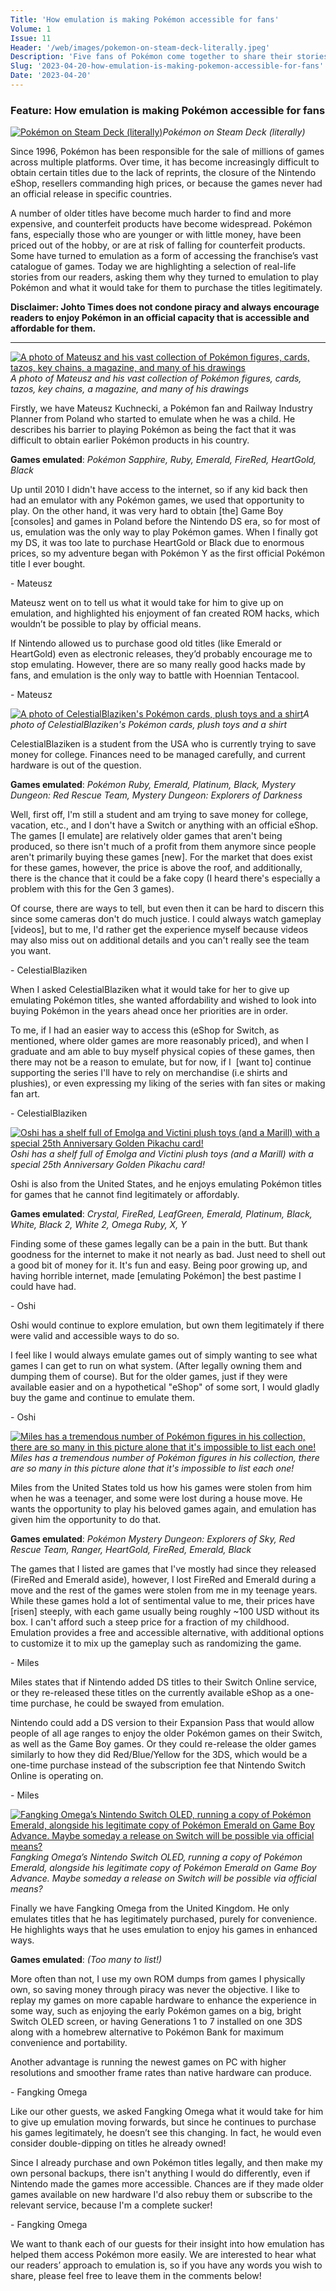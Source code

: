 ```yaml
---
Title: 'How emulation is making Pokémon accessible for fans'
Volume: 1
Issue: 11
Header: '/web/images/pokemon-on-steam-deck-literally.jpeg'
Description: 'Five fans of Pokémon come together to share their stories on emulation'
Slug: '2023-04-20-how-emulation-is-making-pokemon-accessible-for-fans'
Date: '2023-04-20'
---
```

### Feature: How emulation is making Pokémon accessible for fans


[![Pokémon on Steam Deck (literally)](/web/images/pokemon-on-steam-deck-literally.jpeg)](/web/images/pokemon-on-steam-deck-literally.jpeg)*Pokémon on Steam Deck (literally)*



Since 1996, Pokémon has been responsible for the sale of millions of games across multiple platforms. Over time, it has become increasingly difficult to obtain certain titles due to the lack of reprints, the closure of the Nintendo eShop, resellers commanding high prices, or because the games never had an official release in specific countries.

A number of older titles have become much harder to find and more expensive, and counterfeit products have become widespread. Pokémon fans, especially those who are younger or with little money, have been priced out of the hobby, or are at risk of falling for counterfeit products. Some have turned to emulation as a form of accessing the franchise’s vast catalogue of games. Today we are highlighting a selection of real-life stories from our readers, asking them why they turned to emulation to play Pokémon and what it would take for them to purchase the titles legitimately.

**Disclaimer: Johto Times does not condone piracy and always encourage readers to enjoy Pokémon in an official capacity that is accessible and affordable for them.**

* * *



[![A photo of Mateusz and his vast collection of Pokémon figures, cards, tazos, key chains, a magazine, and many of his drawings](/web/images/a-photo-of-mateusz-and-his-vast-collection-of-pokemon-figures-cards-tazos-key-chains-a-magazine-and-.jpeg)](/web/images/a-photo-of-mateusz-and-his-vast-collection-of-pokemon-figures-cards-tazos-key-chains-a-magazine-and-.jpeg)*A photo of Mateusz and his vast collection of Pokémon figures, cards, tazos, key chains, a magazine, and many of his drawings*



Firstly, we have Mateusz Kuchnecki, a Pokémon fan and Railway Industry Planner from Poland who started to emulate when he was a child. He describes his barrier to playing Pokémon as being the fact that it was difficult to obtain earlier Pokémon products in his country.

**Games emulated**: _Pokémon Sapphire, Ruby, Emerald, FireRed, HeartGold, Black_

Up until 2010 I didn't have access to the internet, so if any kid back then had an emulator with any Pokémon games, we used that opportunity to play. On the other hand, it was very hard to obtain \[the\] Game Boy \[consoles\] and games in Poland before the Nintendo DS era, so for most of us, emulation was the only way to play Pokémon games. When I finally got my DS, it was too late to purchase HeartGold or Black due to enormous prices, so my adventure began with Pokémon Y as the first official Pokémon title I ever bought.

\- Mateusz

Mateusz went on to tell us what it would take for him to give up on emulation, and highlighted his enjoyment of fan created ROM hacks, which wouldn’t be possible to play by official means.

If Nintendo allowed us to purchase good old titles (like Emerald or HeartGold) even as electronic releases, they’d probably encourage me to stop emulating. However, there are so many really good hacks made by fans, and emulation is the only way to battle with Hoennian Tentacool.

\- Mateusz



[![A photo of CelestialBlaziken's Pokémon cards, plush toys and a shirt](/web/images/a-photo-of-celestialblazikens-pokemon-cards-plush-toys-and-a-shirt.jpeg)](/web/images/a-photo-of-celestialblazikens-pokemon-cards-plush-toys-and-a-shirt.jpeg)*A photo of CelestialBlaziken's Pokémon cards, plush toys and a shirt*



CelestialBlaziken is a student from the USA who is currently trying to save money for college. Finances need to be managed carefully, and current hardware is out of the question.

**Games emulated**: _Pokémon Ruby, Emerald, Platinum, Black, Mystery Dungeon: Red Rescue Team, Mystery Dungeon: Explorers of Darkness_

Well, first off, I'm still a student and am trying to save money for college, vacation, etc., and I don't have a Switch or anything with an official eShop. The games \[I emulate\] are relatively older games that aren't being produced, so there isn't much of a profit from them anymore since people aren't primarily buying these games \[new\]. For the market that does exist for these games, however, the price is above the roof, and additionally, there is the chance that it could be a fake copy (I heard there's especially a problem with this for the Gen 3 games).

Of course, there are ways to tell, but even then it can be hard to discern this since some cameras don't do much justice. I could always watch gameplay \[videos\], but to me, I'd rather get the experience myself because videos may also miss out on additional details and you can't really see the team you want.

\- CelestialBlaziken

When I asked CelestialBlaziken what it would take for her to give up emulating Pokémon titles, she wanted affordability and wished to look into buying Pokémon in the years ahead once her priorities are in order.

To me, if I had an easier way to access this (eShop for Switch, as mentioned, where older games are more reasonably priced), and when I graduate and am able to buy myself physical copies of these games, then there may not be a reason to emulate, but for now, if I  \[want to\] continue supporting the series I'll have to rely on merchandise (i.e shirts and plushies), or even expressing my liking of the series with fan sites or making fan art.

\- CelestialBlaziken



[![Oshi has a shelf full of Emolga and Victini plush toys (and a Marill) with a special 25th Anniversary Golden Pikachu card!](/web/images/oshi-has-a-shelf-full-of-emolga-and-victini-plush-toys-and-a-marill-with-a-special-25th-anniversary-.jpeg)](/web/images/oshi-has-a-shelf-full-of-emolga-and-victini-plush-toys-and-a-marill-with-a-special-25th-anniversary-.jpeg)*Oshi has a shelf full of Emolga and Victini plush toys (and a Marill) with a special 25th Anniversary Golden Pikachu card!*



Oshi is also from the United States, and he enjoys emulating Pokémon titles for games that he cannot find legitimately or affordably.

**Games emulated**: _Crystal, FireRed, LeafGreen, Emerald, Platinum, Black, White, Black 2, White 2, Omega Ruby, X, Y_

Finding some of these games legally can be a pain in the butt. But thank goodness for the internet to make it not nearly as bad. Just need to shell out a good bit of money for it. It's fun and easy. Being poor growing up, and having horrible internet, made \[emulating Pokémon\] the best pastime I could have had.

\- Oshi

Oshi would continue to explore emulation, but own them legitimately if there were valid and accessible ways to do so.

I feel like I would always emulate games out of simply wanting to see what games I can get to run on what system. (After legally owning them and dumping them of course). But for the older games, just if they were available easier and on a hypothetical "eShop" of some sort, I would gladly buy the game and continue to emulate them.

\- Oshi



[![Miles has a tremendous number of Pokémon figures in his collection, there are so many in this picture alone that it's impossible to list each one!](/web/images/miles-has-a-tremendous-number-of-pokemon-figures-in-his-collection-there-are-so-many-in-this-picture.png)](/web/images/miles-has-a-tremendous-number-of-pokemon-figures-in-his-collection-there-are-so-many-in-this-picture.png)*Miles has a tremendous number of Pokémon figures in his collection, there are so many in this picture alone that it's impossible to list each one!*



Miles from the United States told us how his games were stolen from him when he was a teenager, and some were lost during a house move. He wants the opportunity to play his beloved games again, and emulation has given him the opportunity to do that.

**Games emulated**: _Pokémon Mystery Dungeon: Explorers of Sky, Red Rescue Team, Ranger, HeartGold, FireRed, Emerald, Black_

The games that I listed are games that I've mostly had since they released (FireRed and Emerald aside), however, I lost FireRed and Emerald during a move and the rest of the games were stolen from me in my teenage years. While these games hold a lot of sentimental value to me, their prices have \[risen\] steeply, with each game usually being roughly ~100 USD without its box. I can't afford such a steep price for a fraction of my childhood. Emulation provides a free and accessible alternative, with additional options to customize it to mix up the gameplay such as randomizing the game.

\- Miles

Miles states that if Nintendo added DS titles to their Switch Online service, or they re-released these titles on the currently available eShop as a one-time purchase, he could be swayed from emulation.

Nintendo could add a DS version to their Expansion Pass that would allow people of all age ranges to enjoy the older Pokémon games on their Switch, as well as the Game Boy games. Or they could re-release the older games similarly to how they did Red/Blue/Yellow for the 3DS, which would be a one-time purchase instead of the subscription fee that Nintendo Switch Online is operating on.

\- Miles



[![Fangking Omega’s Nintendo Switch OLED, running a copy of Pokémon Emerald, alongside his legitimate copy of Pokémon Emerald on Game Boy Advance. Maybe someday a release on Switch will be possible via official means?](/web/images/fangking-omegas-nintendo-switch-oled-running-a-copy-of-pokemon-emerald-alongside-his-legitimate-copy.jpeg)](/web/images/fangking-omegas-nintendo-switch-oled-running-a-copy-of-pokemon-emerald-alongside-his-legitimate-copy.jpeg)*Fangking Omega’s Nintendo Switch OLED, running a copy of Pokémon Emerald, alongside his legitimate copy of Pokémon Emerald on Game Boy Advance. Maybe someday a release on Switch will be possible via official means?*



Finally we have Fangking Omega from the United Kingdom. He only emulates titles that he has legitimately purchased, purely for convenience. He highlights ways that he uses emulation to enjoy his games in enhanced ways.

**Games emulated**: _(Too many to list!)_

More often than not, I use my own ROM dumps from games I physically own, so saving money through piracy was never the objective. I like to replay my games on more capable hardware to enhance the experience in some way, such as enjoying the early Pokémon games on a big, bright Switch OLED screen, or having Generations 1 to 7 installed on one 3DS along with a homebrew alternative to Pokémon Bank for maximum convenience and portability.

Another advantage is running the newest games on PC with higher resolutions and smoother frame rates than native hardware can produce.

\- Fangking Omega

Like our other guests, we asked Fangking Omega what it would take for him to give up emulation moving forwards, but since he continues to purchase his games legitimately, he doesn’t see this changing. In fact, he would even consider double-dipping on titles he already owned!

Since I already purchase and own Pokémon titles legally, and then make my own personal backups, there isn't anything I would do differently, even if Nintendo made the games more accessible. Chances are if they made older games available on new hardware I'd also rebuy them or subscribe to the relevant service, because I'm a complete sucker!

\- Fangking Omega

We want to thank each of our guests for their insight into how emulation has helped them access Pokémon more easily. We are interested to hear what our readers’ approach to emulation is, so if you have any words you wish to share, please feel free to leave them in the comments below!